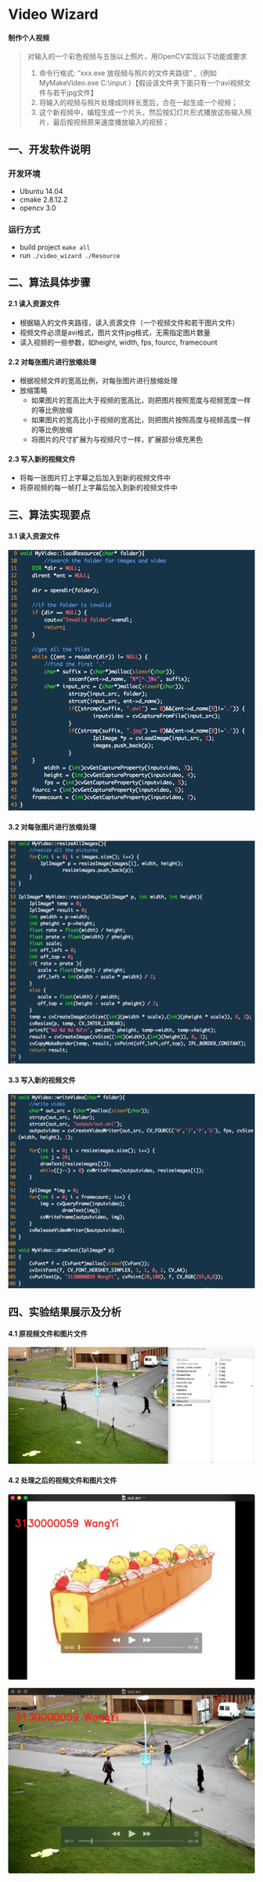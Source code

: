 # Video Wizard

#### 制作个人视频

> 对输入的一个彩色视频与五张以上照片，用OpenCV实现以下功能或要求
> 
> 1. 命令行格式: “xxx.exe 放视频与照片的文件夹路径” ,（例如 MyMakeVideo.exe C:\input ）【假设该文件夹下面只有一个avi视频文件与若干jpg文件】
> 2. 将输入的视频与照片处理成同样长宽后，合在一起生成一个视频；
> 3. 这个新视频中，编程生成一个片头，然后按幻灯片形式播放这些输入照片，最后按视频原来速度播放输入的视频；

## 一、开发软件说明
### 开发环境
- Ubuntu 14.04
- cmake 2.8.12.2
- opencv 3.0

### 运行方式
- build project `make all`
- run `./video_wizard ./Resource`

## 二、算法具体步骤
#### 2.1 读入资源文件
- 根据输入的文件夹路径，读入资源文件（一个视频文件和若干图片文件）
- 视频文件必须是avi格式，图片文件jpg格式，无需指定图片数量
- 读入视频的一些参数，如height, width, fps, fourcc, framecount

#### 2.2 对每张图片进行放缩处理
- 根据视频文件的宽高比例，对每张图片进行放缩处理
- 放缩策略
	- 如果图片的宽高比大于视频的宽高比，则把图片按照宽度与视频宽度一样的等比例放缩
	- 如果图片的宽高比小于视频的宽高比，则把图片按照高度与视频高度一样的等比例放缩
	- 将图片的尺寸扩展为与视频尺寸一样，扩展部分填充黑色
	
#### 2.3 写入新的视频文件
- 将每一张图片打上字幕之后加入到新的视频文件中
- 将原视频的每一帧打上字幕后加入到新的视频文件中

## 三、算法实现要点
#### 3.1 读入资源文件

![](./pic/load.tiff)

#### 3.2 对每张图片进行放缩处理

![](./pic/resize.tiff)

#### 3.3 写入新的视频文件

![](./pic/write.tiff)

## 四、实验结果展示及分析
#### 4.1 原视频文件和图片文件

![](./pic/result1.tiff)

#### 4.2 处理之后的视频文件和图片文件

![](./pic/result2.tiff)

![](./pic/result3.tiff)
